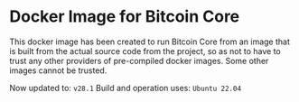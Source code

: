 # Docker Image for Bitcoin Core

This docker image has been created to run Bitcoin Core from an image that is built from the actual source code from the project,
so as not to have to trust any other providers of pre-compiled docker images. Some other images cannot be trusted.

Now updated to: ```v28.1```
Build and operation uses: ```Ubuntu 22.04```
